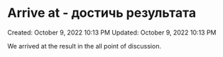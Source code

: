 # Arrive at - достичь результата

Created: October 9, 2022 10:13 PM
Updated: October 9, 2022 10:13 PM

We arrived at the result in the all point of discussion.